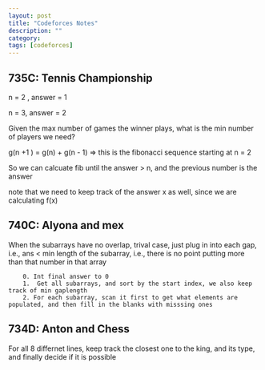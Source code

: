 ```yaml
---
layout: post
title: "Codeforces Notes" 
description: ""
category: 
tags: [codeforces]
---
```



735C: Tennis Championship
-----------
n = 2 , answer = 1

n = 3, answer = 2

Given the max number of games the winner plays, what is the min number of players we need?

g(n +1 ) = g(n) + g(n - 1) => this is the fibonacci sequence starting at n = 2

So we can calcuate fib until the answer > n, and the previous number is the answer

note that we need to keep track of the answer x as well, since we are calculating f(x)



740C: Alyona and mex
-----------
When the subarrays have no overlap, trival case, just plug in into each gap, i.e., ans < min length of the subarray, i.e., there is no point putting more than that number in that array

```
	0. Int final answer to 0
	1.  Get all subarrays, and sort by the start index, we also keep track of min gaplength
	2. For each subarray, scan it first to get what elements are populated, and then fill in the blanks with misssing ones

```





734D: Anton and Chess
----------
For all 8 differnet lines, keep track the closest one to the king, and its type, and finally decide if it is possible

